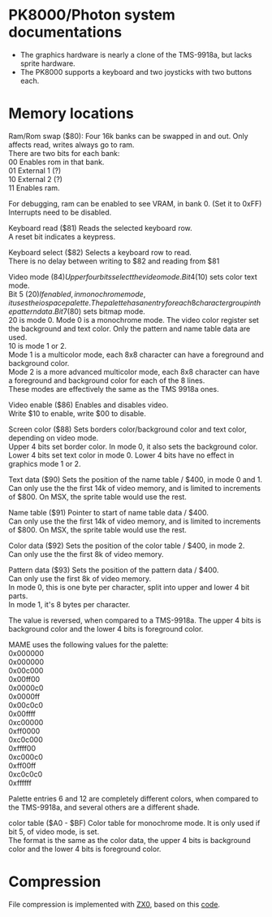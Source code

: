 # PK8000/Photon system documentations
* The graphics hardware is nearly a clone of the TMS-9918a, but lacks sprite hardware.
* The PK8000 supports a keyboard and two joysticks with two buttons each.

# Memory locations
Ram/Rom swap ($80): Four 16k banks can be swapped in and out. Only affects read, writes always go to ram.  
There are two bits for each bank:  
00 Enables rom in that bank.  
01 External 1 (?)  
10 External 2 (?)  
11 Enables ram.

For debugging, ram can be enabled to see VRAM, in bank 0. (Set it to 0xFF)  
Interrupts need to be disabled.

Keyboard read ($81)	Reads the selected keyboard row.  
A reset bit indicates a keypress.

Keyboard select ($82)	Selects a keyboard row to read.  
There is no delay between writing to $82 and reading from $81

Video mode ($84)	Upper four bits select the video mode.  
Bit 4 ($10) sets color text mode.  
Bit 5 ($20) If enabled, in monochrome mode, it uses the io space palette. The palette has an entry for each 8 character group in the pattern data.  
Bit 7 ($80) sets bitmap mode.  
20 is mode 0. Mode 0 is a monochrome mode. The video color register set the background and text color. Only the pattern and name table data are used.  
10 is mode 1 or 2.  
	Mode 1 is a multicolor mode, each 8x8 character can have a foreground and background color.  
	Mode 2 is a more advanced multicolor mode, each 8x8 character can have a foreground and background color for each of the 8 lines.  
These modes are effectively the same as the TMS 9918a ones.

Video enable ($86)	Enables and disables video.  
Write $10 to enable, write $00 to disable.

Screen color ($88)	Sets borders color/background color and text color, depending on video mode.  
Upper 4 bits set border color. In mode 0, it also sets the background color.  
Lower 4 bits set text color in mode 0. Lower 4 bits have no effect in graphics mode 1 or 2.

Text data ($90)	Sets the position of the name table / $400, in mode 0 and 1.  
Can only use the the first 14k of video memory, and is limited to increments of $800. On MSX, the sprite table would use the rest.

Name table ($91)	Pointer to start of name table data / $400.  
Can only use the the first 14k of video memory, and is limited to increments of $800. On MSX, the sprite table would use the rest.

Color data ($92)	Sets the position of the color table / $400, in mode 2.  
Can only use the the first 8k of video memory.

Pattern data ($93)	Sets the position of the pattern data / $400.  
Can only use the first 8k of video memory.  
In mode 0, this is one byte per character, split into upper and lower 4 bit parts.  
In mode 1, it's 8 bytes per character.

The value is reversed, when compared to a TMS-9918a. The upper 4 bits is background color and the lower 4 bits is foreground color.

MAME uses the following values for the palette:  
0x000000  
0x000000  
0x00c000  
0x00ff00  
0x0000c0  
0x0000ff  
0x00c0c0  
0x00ffff  
0xc00000  
0xff0000  
0xc0c000  
0xffff00  
0xc000c0  
0xff00ff  
0xc0c0c0  
0xffffff  

Palette entries 6 and 12 are completely different colors, when compared to the TMS-9918a, and several others are a different shade.

color table ($A0 - $BF)	Color table for monochrome mode. It is only used if bit 5, of video mode, is set.  
The format is the same as the color data, the upper 4 bits is background color and the lower 4 bits is foreground color.

# Compression
File compression is implemented with [ZX0](https://github.com/einar-saukas/ZX0), based on this [code](https://github.com/ivagorRetrocomp/DeZX).